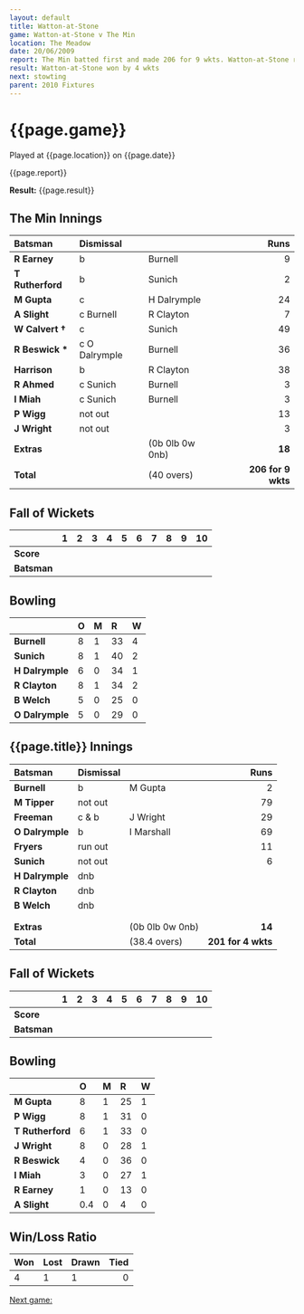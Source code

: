 ```yaml
---
layout: default
title: Watton-at-Stone
game: Watton-at-Stone v The Min
location: The Meadow
date: 20/06/2009
report: The Min batted first and made 206 for 9 wkts. Watton-at-Stone replied with 210 for 4 wkts
result: Watton-at-Stone won by 4 wkts
next: stowting
parent: 2010 Fixtures
---
```


# {{page.game}}

Played at {{page.location}} on {{page.date}}

{{page.report}}

**Result:** {{page.result}}

## The Min Innings

| Batsman | Dismissal |  | Runs |
|:---|:---|---|---:|
| **R Earney** | b | Burnell | 9 |
| **T Rutherford** | b | Sunich | 2 |
| **M Gupta** | c | H Dalrymple | 24 |
| **A Slight** | c Burnell | R Clayton | 7 |
| **W Calvert &#8224;** | c | Sunich | 49 |
| **R Beswick &#42;** | c O Dalrymple | Burnell | 36 |
| **Harrison** | b | R Clayton | 38 |
| **R Ahmed** | c Sunich | Burnell | 3 |
| **I Miah** | c Sunich | Burnell | 3 |
| **P Wigg** | not out |  | 13 |
| **J Wright** | not out |  | 3 |
| **Extras** | | (0b 0lb 0w 0nb) | **18** |
| **Total** | | (40 overs) | ****206 for 9 wkts**** |

## Fall of Wickets

| | 1 | 2 | 3 | 4 | 5 | 6 | 7 | 8 | 9 | 10 |
|---|:---:|:---:|:---:|:---:|:---:|:---:|:---:|:---:|:---:|:---:|
| **Score** |  |  |  |  |  |  |  |  |  |  |
| **Batsman** |  |  |  |  |  |  |  |  |  |  |

## Bowling

| | O | M | R | W |
|---|:---|:---|:---|:---|
| **Burnell** | 8 | 1 | 33 | 4 |
| **Sunich** | 8 | 1 | 40 | 2 |
| **H Dalrymple** | 6 | 0 | 34 | 1 |
| **R Clayton** | 8 | 1 | 34 | 2 |
| **B Welch** | 5 | 0 | 25 | 0 |
| **O Dalrymple** | 5 | 0 | 29 | 0 |

## {{page.title}} Innings

| Batsman | Dismissal |  | Runs |
|:---|:---|---|---:|
| **Burnell** | b | M Gupta | 2 |
| **M Tipper** | not out |  | 79 |
| **Freeman** | c & b | J Wright | 29 |
| **O Dalrymple** | b | I Marshall | 69 |
| **Fryers** | run out |  | 11 |
| **Sunich** | not out |  | 6 |
| **H Dalrymple** | dnb |  |  |
| **R Clayton** | dnb |  |  |
| **B Welch** | dnb |  |  |
|  |  |  |  |
|  |  |  |  |
| **Extras** | | (0b 0lb 0w 0nb) | **14** |
| **Total** | | (38.4 overs) | ****201 for 4 wkts**** |

## Fall of Wickets

| | 1 | 2 | 3 | 4 | 5 | 6 | 7 | 8 | 9 | 10 |
|---|:---:|:---:|:---:|:---:|:---:|:---:|:---:|:---:|:---:|:---:|
| **Score** |  |  |  |  |  |  |  |  |  |  |
| **Batsman** |  |  |  |  |  |  |  |  |  |  |

## Bowling

| | O | M | R | W |
|---|:---|:---|:---|:---|
| **M Gupta** | 8 | 1 | 25 | 1 |
| **P Wigg** | 8 | 1 | 31 | 0 |
| **T Rutherford** | 6 | 1 | 33 | 0 |
| **J Wright** | 8 | 0 | 28 | 1 |
| **R Beswick** | 4 | 0 | 36 | 0 |
| **I Miah** | 3 | 0 | 27 | 1 |
| **R Earney** | 1 | 0 | 13 | 0 |
| **A Slight** | 0.4 | 0 | 4 | 0 |

## Win/Loss Ratio

| Won | Lost | Drawn | Tied |
|:---|:---|:---|---:|
| 4 | 1 | 1 | 0 |

[Next game:]({{page.next}})